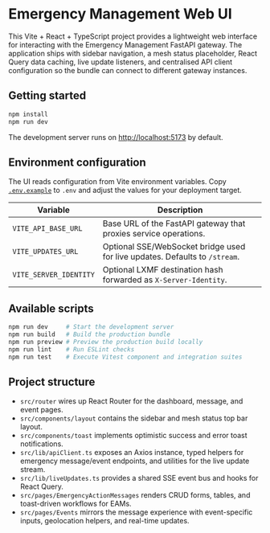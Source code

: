 # Emergency Management Web UI

This Vite + React + TypeScript project provides a lightweight web interface for
interacting with the Emergency Management FastAPI gateway. The application ships
with sidebar navigation, a mesh status placeholder, React Query data caching,
live update listeners, and centralised API client configuration so the bundle
can connect to different gateway instances.

## Getting started

```bash
npm install
npm run dev
```

The development server runs on [http://localhost:5173](http://localhost:5173) by
default.

## Environment configuration

The UI reads configuration from Vite environment variables. Copy
[`.env.example`](./.env.example) to `.env` and adjust the values for your
deployment target.

| Variable               | Description                                                                 |
| ---------------------- | --------------------------------------------------------------------------- |
| `VITE_API_BASE_URL`    | Base URL of the FastAPI gateway that proxies service operations.           |
| `VITE_UPDATES_URL`     | Optional SSE/WebSocket bridge used for live updates. Defaults to `/stream`. |
| `VITE_SERVER_IDENTITY` | Optional LXMF destination hash forwarded as `X-Server-Identity`.            |

## Available scripts

```bash
npm run dev     # Start the development server
npm run build   # Build the production bundle
npm run preview # Preview the production build locally
npm run lint    # Run ESLint checks
npm run test    # Execute Vitest component and integration suites
```

## Project structure

- `src/router` wires up React Router for the dashboard, message, and event pages.
- `src/components/layout` contains the sidebar and mesh status top bar layout.
- `src/components/toast` implements optimistic success and error toast notifications.
- `src/lib/apiClient.ts` exposes an Axios instance, typed helpers for emergency
  message/event endpoints, and utilities for the live update stream.
- `src/lib/liveUpdates.ts` provides a shared SSE event bus and hooks for React Query.
- `src/pages/EmergencyActionMessages` renders CRUD forms, tables, and toast-driven
  workflows for EAMs.
- `src/pages/Events` mirrors the message experience with event-specific inputs,
  geolocation helpers, and real-time updates.
